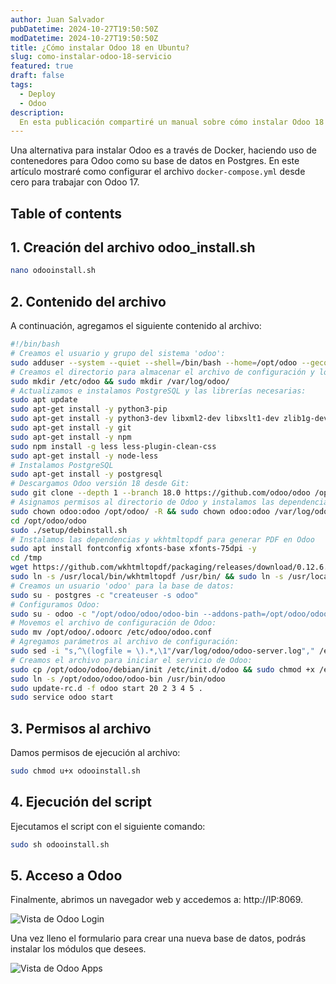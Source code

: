 ```yaml
---
author: Juan Salvador
pubDatetime: 2024-10-27T19:50:50Z
modDatetime: 2024-10-27T19:50:50Z
title: ¿Cómo instalar Odoo 18 en Ubuntu?
slug: como-instalar-odoo-18-servicio
featured: true
draft: false
tags:
  - Deploy
  - Odoo
description:
  En esta publicación compartiré un manual sobre cómo instalar Odoo 18 Community en Ubuntu. Utilizaremos un script que automatiza los pasos necesarios para la instalación.
---
```


Una alternativa para instalar Odoo es a través de Docker, haciendo uso de contenedores para Odoo como su base de datos en Postgres. En este artículo mostraré como configurar el archivo ```docker-compose.yml``` desde cero para trabajar con Odoo 17. 

## Table of contents

## 1. Creación del archivo odoo_install.sh

```bash
nano odooinstall.sh
```

## 2. Contenido del archivo

A continuación, agregamos el siguiente contenido al archivo:

```bash
#!/bin/bash
# Creamos el usuario y grupo del sistema 'odoo':
sudo adduser --system --quiet --shell=/bin/bash --home=/opt/odoo --gecos 'odoo' --group odoo
# Creamos el directorio para almacenar el archivo de configuración y los logs de Odoo:
sudo mkdir /etc/odoo && sudo mkdir /var/log/odoo/
# Actualizamos e instalamos PostgreSQL y las librerías necesarias:
sudo apt update
sudo apt-get install -y python3-pip
sudo apt-get install -y python3-dev libxml2-dev libxslt1-dev zlib1g-dev libsasl2-dev libldap2-dev build-essential libssl-dev libffi-dev libmysqlclient-dev libjpeg-dev libpq-dev libjpeg8-dev liblcms2-dev libblas-dev libatlas-base-dev
sudo apt-get install -y git
sudo apt-get install -y npm
sudo npm install -g less less-plugin-clean-css
sudo apt-get install -y node-less
# Instalamos PostgreSQL
sudo apt-get install -y postgresql
# Descargamos Odoo versión 18 desde Git:
sudo git clone --depth 1 --branch 18.0 https://github.com/odoo/odoo /opt/odoo/odoo
# Asignamos permisos al directorio de Odoo y instalamos las dependencias de Python 3:
sudo chown odoo:odoo /opt/odoo/ -R && sudo chown odoo:odoo /var/log/odoo/ -R
cd /opt/odoo/odoo
sudo ./setup/debinstall.sh
# Instalamos las dependencias y wkhtmltopdf para generar PDF en Odoo
sudo apt install fontconfig xfonts-base xfonts-75dpi -y
cd /tmp
wget https://github.com/wkhtmltopdf/packaging/releases/download/0.12.6.1-2/wkhtmltox_0.12.6.1-2.jammy_amd64.deb && sudo dpkg -i wkhtmltox_0.12.6.1-2.jammy_amd64.deb
sudo ln -s /usr/local/bin/wkhtmltopdf /usr/bin/ && sudo ln -s /usr/local/bin/wkhtmltoimage /usr/bin/
# Creamos un usuario 'odoo' para la base de datos:
sudo su - postgres -c "createuser -s odoo"
# Configuramos Odoo:
sudo su - odoo -c "/opt/odoo/odoo/odoo-bin --addons-path=/opt/odoo/odoo/addons -s --stop-after-init"
# Movemos el archivo de configuración de Odoo:
sudo mv /opt/odoo/.odoorc /etc/odoo/odoo.conf
# Agregamos parámetros al archivo de configuración:
sudo sed -i "s,^\(logfile = \).*,\1"/var/log/odoo/odoo-server.log"," /etc/odoo/odoo.conf
# Creamos el archivo para iniciar el servicio de Odoo:
sudo cp /opt/odoo/odoo/debian/init /etc/init.d/odoo && sudo chmod +x /etc/init.d/odoo
sudo ln -s /opt/odoo/odoo/odoo-bin /usr/bin/odoo
sudo update-rc.d -f odoo start 20 2 3 4 5 .
sudo service odoo start
```

## 3. Permisos al archivo

Damos permisos de ejecución al archivo:

```bash
sudo chmod u+x odooinstall.sh
```

## 4. Ejecución del script

Ejecutamos el script con el siguiente comando:

```bash
sudo sh odooinstall.sh
```

## 5. Acceso a Odoo

Finalmente, abrimos un navegador web y accedemos a: http://IP:8069.

![Vista de Odoo Login](/blog/post-7/odoo-18-login.webp)

Una vez lleno el formulario para crear una nueva base de datos, podrás instalar los módulos que desees.

![Vista de Odoo Apps](/blog/post-7/odoo-apps-18.webp)